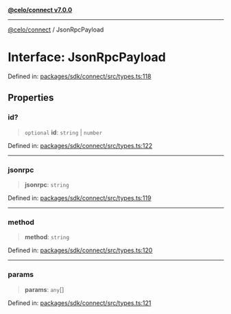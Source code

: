 [**@celo/connect v7.0.0**](../README.md)

***

[@celo/connect](../globals.md) / JsonRpcPayload

# Interface: JsonRpcPayload

Defined in: [packages/sdk/connect/src/types.ts:118](https://github.com/celo-org/developer-tooling/blob/master/packages/sdk/connect/src/types.ts#L118)

## Properties

### id?

> `optional` **id**: `string` \| `number`

Defined in: [packages/sdk/connect/src/types.ts:122](https://github.com/celo-org/developer-tooling/blob/master/packages/sdk/connect/src/types.ts#L122)

***

### jsonrpc

> **jsonrpc**: `string`

Defined in: [packages/sdk/connect/src/types.ts:119](https://github.com/celo-org/developer-tooling/blob/master/packages/sdk/connect/src/types.ts#L119)

***

### method

> **method**: `string`

Defined in: [packages/sdk/connect/src/types.ts:120](https://github.com/celo-org/developer-tooling/blob/master/packages/sdk/connect/src/types.ts#L120)

***

### params

> **params**: `any`[]

Defined in: [packages/sdk/connect/src/types.ts:121](https://github.com/celo-org/developer-tooling/blob/master/packages/sdk/connect/src/types.ts#L121)
